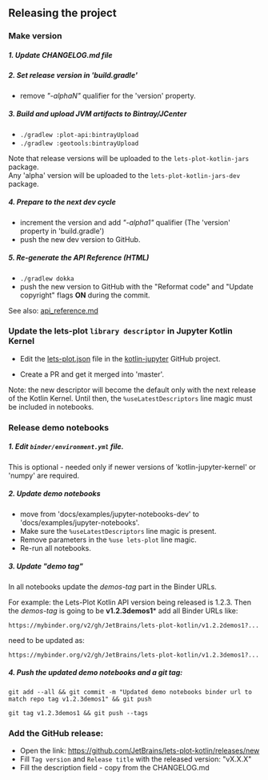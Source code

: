 ## Releasing the project


### Make version

##### 1. Update CHANGELOG.md file

##### 2. Set release version in 'build.gradle' 

- remove _"-alphaN"_ qualifier for the 'version' property. 
  
##### 3. Build and upload JVM artifacts to Bintray/JCenter

- `./gradlew :plot-api:bintrayUpload`
- `./gradlew :geotools:bintrayUpload`

Note that release versions will be uploaded to the `lets-plot-kotlin-jars` package.    
Any 'alpha' version will be uploaded to the `lets-plot-kotlin-jars-dev` package.

##### 4. Prepare to the next dev cycle

- increment the version and add _"-alpha1"_ qualifier (The 'version' property in 'build.gradle')
- push the new dev version to GitHub.

##### 5. Re-generate the API Reference (HTML)

- `./gradlew dokka`
- push the new version to GitHub with the "Reformat code" and "Update copyright" flags **ON** during the commit.

See also: [api_reference.md](https://github.com/JetBrains/lets-plot-kotlin/blob/master/docs/api_reference.md) 


### Update the lets-plot `library descriptor` in Jupyter Kotlin Kernel

- Edit the [lets-plot.json](https://github.com/Kotlin/kotlin-jupyter/blob/master/libraries/lets-plot.json)
file in the [kotlin-jupyter](https://github.com/Kotlin/kotlin-jupyter) GitHub project.

- Create a PR and get it merged into 'master'.

Note: the new descriptor will become the default only with the next release of the Kotlin Kernel.
Until then, the `%useLatestDescriptors` line magic must be included in notebooks.    

### Release demo notebooks

##### 1. Edit `binder/environment.yml` file.

This is optional - needed only if newer versions of 'kotlin-jupyter-kernel' or 'numpy' are required.

##### 2. Update demo notebooks

- move from 'docs/examples/jupyter-notebooks-dev' to 'docs/examples/jupyter-notebooks'.
- Make sure the `%useLatestDescriptors` line magic is present.
- Remove parameters in the `%use lets-plot` line magic.
- Re-run all notebooks.

##### 3. Update "demo tag"

In all notebooks update the *demos-tag* part in the Binder URLs.  

For example: the Lets-Plot Kotlin API version being released is 1.2.3. 
Then the *demos-tag* is going to be **v1.2.3demos1*** add all Binder URLs
like:

`https://mybinder.org/v2/gh/JetBrains/lets-plot-kotlin/v1.2.2demos1?...`

need to be updated as: 

`https://mybinder.org/v2/gh/JetBrains/lets-plot-kotlin/v1.2.3demos1?...`

##### 4. Push the updated demo notebooks and a git tag:

`git add --all && git commit -m "Updated demo notebooks binder url to match repo tag v1.2.3demos1" && git push`

`git tag v1.2.3demos1 && git push --tags`


### Add the GitHub release:
 
 * Open the link: https://github.com/JetBrains/lets-plot-kotlin/releases/new
 * Fill `Tag version` and `Release title` with the released version: "vX.X.X"
 * Fill the description field - copy from the CHANGELOG.md
